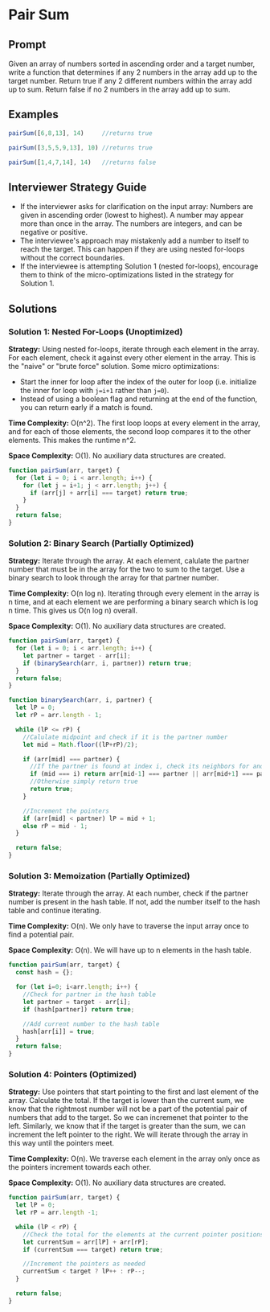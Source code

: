 # Pair Sum

## Prompt
Given an array of numbers sorted in ascending order and a target number, write a function that determines if any 2 numbers in the array add up to the target number. Return true if any 2 different numbers within the array add up to sum. Return false if no 2 numbers in the array add up to sum.

## Examples
```javascript
pairSum([6,8,13], 14)     //returns true

pairSum([3,5,5,9,13], 10) //returns true

pairSum([1,4,7,14], 14)   //returns false
```

## Interviewer Strategy Guide

- If the interviewer asks for clarification on the input array: Numbers are given in ascending order (lowest to highest). A number may appear more than once in the array. The numbers are integers, and can be negative or positive.
- The interviewee's approach may mistakenly add a number to itself to reach the target. This can happen if they are using nested for-loops without the correct boundaries.
- If the interviewee is attempting Solution 1 (nested for-loops), encourage them to think of the micro-optimizations listed in the strategy for Solution 1.

## Solutions

### Solution 1: Nested For-Loops (Unoptimized)

**Strategy:** Using nested for-loops, iterate through each element in the array. For each element, check it against every other element in the array. This is the "naive" or "brute force" solution.
Some micro optimizations:
- Start the inner for loop after the index of the outer for loop (i.e. initialize the inner for loop with `j=i+1` rather than `j=0`).
- Instead of using a boolean flag and returning at the end of the function, you can return early if a match is found.

**Time Complexity:**  O(n^2). The first loop loops at every element in the array, and for each of those elements, the second loop compares it to the other elements. This makes the runtime n^2.

**Space Complexity:**  O(1). No auxiliary data structures are created.

```javascript
function pairSum(arr, target) {
  for (let i = 0; i < arr.length; i++) {
    for (let j = i+1; j < arr.length; j++) {
      if (arr[j] + arr[i] === target) return true;
    }
  }
  return false;
}
```


### Solution 2: Binary Search (Partially Optimized)
**Strategy:** Iterate through the array. At each element, calulate the partner number that must be in the array for the two to sum to the target. Use a binary search to look through the array for that partner number.

**Time Complexity:** O(n log n). Iterating through every element in the array is n time, and at each element we are performing a binary search which is log n time. This gives us O(n log n) overall.

**Space Complexity:** O(1). No auxiliary data structures are created.

```javascript
function pairSum(arr, target) {
  for (let i = 0; i < arr.length; i++) {
    let partner = target - arr[i];
    if (binarySearch(arr, i, partner)) return true;
  }
  return false;
}

function binarySearch(arr, i, partner) {
  let lP = 0;
  let rP = arr.length - 1;

  while (lP <= rP) {
    //Calulate midpoint and check if it is the partner number
    let mid = Math.floor((lP+rP)/2);

    if (arr[mid] === partner) {
      //If the partner is found at index i, check its neighbors for another copy
      if (mid === i) return arr[mid-1] === partner || arr[mid+1] === partner;
      //Otherwise simply return true
      return true;
    }

    //Increment the pointers
    if (arr[mid] < partner) lP = mid + 1;
    else rP = mid - 1;
  }

  return false;
}
```

### Solution 3: Memoization (Partially Optimized)
**Strategy:** Iterate through the array. At each number, check if the partner number is present in the hash table. If not, add the number itself to the hash table and continue iterating.

**Time Complexity:** O(n). We only have to traverse the input array once to find a potential pair.

**Space Complexity:** O(n). We will have up to n elements in the hash table.

```javascript
function pairSum(arr, target) {
  const hash = {};

  for (let i=0; i<arr.length; i++) {
    //Check for partner in the hash table
    let partner = target - arr[i];
    if (hash[partner]) return true;

    //Add current number to the hash table
    hash[arr[i]] = true;
  }
  return false;
}
```

### Solution 4: Pointers (Optimized)
**Strategy:** Use pointers that start pointing to the first and last element of the array. Calculate the total. If the target is lower than the current sum, we know that the rightmost number will not be a part of the potential pair of numbers that add to the target. So we can incremenet that pointer to the left. Similarly, we know that if the target is greater than the sum, we can increment the left pointer to the right. We will iterate through the array in this way until the pointers meet.

**Time Complexity:** O(n). We traverse each element in the array only once as the pointers increment towards each other.

**Space Complexity:** O(1). No auxiliary data structures are created.

```javascript
function pairSum(arr, target) {
  let lP = 0;
  let rP = arr.length -1;

  while (lP < rP) {
    //Check the total for the elements at the current pointer positions
    let currentSum = arr[lP] + arr[rP];
    if (currentSum === target) return true;

    //Increment the pointers as needed
    currentSum < target ? lP++ : rP--;
  }

  return false;
}
```
